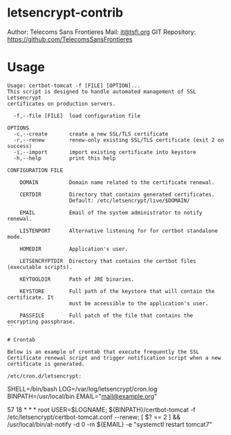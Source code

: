 # letsencrypt-contrib

Author: Telecoms Sans Frontieres
Mail: it@tsfi.org
GIT Repository: https://github.com/TelecomsSansFrontieres

# Usage

```
Usage: certbot-tomcat -f [FILE] [OPTION]...
This script is designed to handle automated management of SSL Letsencrypt
certificates on production servers.

  -f,--file [FILE]  load configuration file

OPTIONS
  -c,--create       create a new SSL/TLS certificate
  -r,--renew        renew-only existing SSL/TLS certificate (exit 2 on success)
  -i,--import       import existing certificate into keystore
  -h,--help         print this help

CONFIGURATION FILE

    DOMAIN          Domain name related to the certificate renewal.

    CERTDIR         Directory that contains generated certificates.
                    Default: /etc/letsencrypt/live/$DOMAIN/

    EMAIL           Email of the system administrator to notify renewal.

    LISTENPORT      Alternative listening for for certbot standalone mode.

    HOMEDIR         Application's user.

    LETSENCRYPTDIR  Directory that contains the certbot files (executable scripts).

    KEYTOOLDIR      Path of JRE binaries.

    KEYSTORE        Full path of the keystore that will contain the certificate. It
                    must be accessible to the application's user.

    PASSFILE        Full patch of the file that contains the encrypting passphrase.
``

# Crontab

Below is an example of crontab that execute frequently the SSL Certificate renewal script and trigger notification script when a new certificate is generated.

/etc/cron.d/letsencrypt:

```
SHELL=/bin/bash
LOG=/var/log/letsencrypt/cron.log
BINPATH=/usr/local/bin
EMAIL="mail@example.org"

57 18 * * * root USER=$LOGNAME; ${BINPATH}/certbot-tomcat -f /etc/letsencrypt/certbot-tomcat.conf --renew; [ $? == 2 ] && /usr/local/bin/at-notify -d 0 -m ${EMAIL} -e "systemctl restart tomcat7"
```
